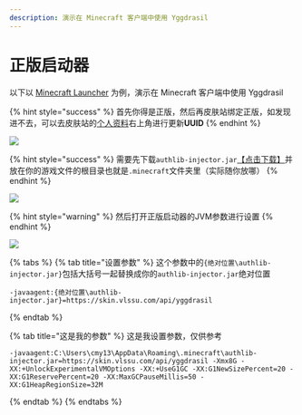 ```yaml
---
description: 演示在 Minecraft 客户端中使用 Yggdrasil
---
```


# 正版启动器

以下以 [Minecraft Launcher](https://www.minecraft.net/zh-hans/download) 为例，演示在 Minecraft 客户端中使用 Yggdrasil

{% hint style="success" %}
首先你得是正版，然后再皮肤站绑定正版，如发现进不去，可以去皮肤站的[个人资料](https://skin.vlssu.com/user/profile)右上角进行更新**UUID**
{% endhint %}

![](../../.gitbook/assets/H1B\`B5$THQH7\~@$K9W_OL\[1.png)

{% hint style="success" %}
需要先下载`authlib-injector.jar`[【点击下载】](https://authlib-injector.yushi.moe/\~download/)并放在你的游戏文件的根目录也就是`.minecraft`文件夹里（实际随你放哪）
{% endhint %}

![](../../.gitbook/assets/\)FNUC00NK_MLXBXIP03BGNS.png)

{% hint style="warning" %}
然后打开正版启动器的JVM参数进行设置
{% endhint %}

![](../../.gitbook/assets/\_\`4JHU{MH\(U5Y3$L1$\`VFY1.png)

{% tabs %}
{% tab title="设置参数" %}
这个参数中的`{绝对位置\authlib-injector.jar}`包括大括号一起替换成你的`authlib-injector.jar`绝对位置

```
-javaagent:{绝对位置\authlib-injector.jar}=https://skin.vlssu.com/api/yggdrasil
```
{% endtab %}

{% tab title="这是我的参数" %}
这是我设置参数，仅供参考

```
-javaagent:C:\Users\cmy13\AppData\Roaming\.minecraft\authlib-injector.jar=https://skin.vlssu.com/api/yggdrasil -Xmx8G -XX:+UnlockExperimentalVMOptions -XX:+UseG1GC -XX:G1NewSizePercent=20 -XX:G1ReservePercent=20 -XX:MaxGCPauseMillis=50 -XX:G1HeapRegionSize=32M
```
{% endtab %}
{% endtabs %}
